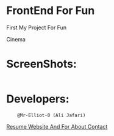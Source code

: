 # FrontEnd For Fun

<p>First My Project For Fun</p>
        Cinema

# ScreenShots:

<img src="" alt="">

# Developers:

        @Mr-Elliot-0 (Ali Jafari)
<a href="https://mr-elliot-0.github.io/resume">Resume Website And For About Contact</a>